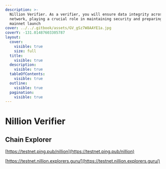 ```yaml
---
description: >-
  Nillion Verifier. As a verifier, you will ensure data integrity across the
  network, playing a crucial role in maintaining security and preparing for
  mainnet launch
cover: ../../.gitbook/assets/GV_gSz7W8AAYE1a.jpg
coverY: -131.01487603305787
layout:
  cover:
    visible: true
    size: full
  title:
    visible: true
  description:
    visible: true
  tableOfContents:
    visible: true
  outline:
    visible: true
  pagination:
    visible: true
---
```


# Nillion Verifier

## Chain Explorer

[https://testnet.ping.pub/nillion](https://testnet.ping.pub/nillion)

[https://testnet.nillion.explorers.guru/](https://testnet.nillion.explorers.guru/)

